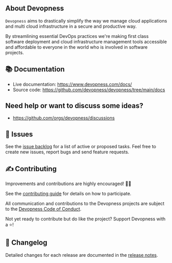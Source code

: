 ## About Devopness
`Devopness` aims to drastically simplify the way we manage cloud applications and multi cloud infrastructure in a secure and productive way.

By streamlining essential DevOps practices we're making first class software deployment and cloud infrastructure management tools accessible and affordable to everyone in the world who is involved in software projects.

## 📚 <a id="docs"></a>Documentation

* Live documentation: https://www.devopness.com/docs/
* Source code: https://github.com/devopness/devopness/tree/main/docs

## Need help or want to discuss some ideas?

* https://github.com/orgs/devopness/discussions

## 🙋 <a id="issues"></a>Issues

See the [issue backlog](https://github.com/devopness/devopness/issues) for a list of active or proposed tasks. Feel free to create new issues, report bugs and send feature requests.

## ✍️ <a id="contributing"></a>Contributing

Improvements and contributions are highly encouraged! 🙏👊

See the [contributing guide](CONTRIBUTING.md) for details on how to participate.

All communication and contributions to the Devopness projects are subject to the [Devopness Code of Conduct](CODE_OF_CONDUCT.md).

Not yet ready to contribute but do like the project? Support Devopness with a ⭐!

## 💼 <a id="changelog"></a>Changelog

Detailed changes for each release are documented in the [release notes](https://github.com/devopness/devopness/releases).

<!--
TO DO: remove this commented line once our org profile reaches a stable version.

**Here are some ideas to get you started:**

🙋‍♀️ A short introduction - what is your organization all about?
🌈 Contribution guidelines - how can the community get involved?
👩‍💻 Useful resources - where can the community find your docs? Is there anything else the community should know?
🍿 Fun facts - what does your team eat for breakfast?
🧙 Remember, you can do mighty things with the power of [Markdown](https://docs.github.com/github/writing-on-github/getting-started-with-writing-and-formatting-on-github/basic-writing-and-formatting-syntax)
-->
